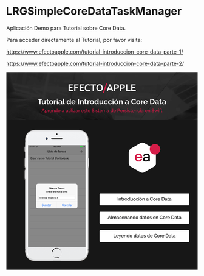 # LRGSimpleCoreDataTaskManager

Aplicación Demo para Tutorial sobre Core Data.

Para acceder directamente al Tutorial, por favor visita:

https://www.efectoapple.com/tutorial-introduccion-core-data-parte-1/

https://www.efectoapple.com/tutorial-introduccion-core-data-parte-2/

![alt text](https://raw.githubusercontent.com/luisrollongordo/LRGSimpleCoreDataTaskManager/master/4.png)

